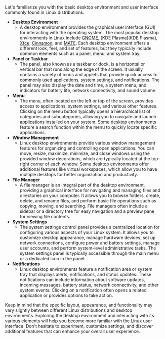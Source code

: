 Let's familiarize you with the basic desktop environment and user interface commonly found in Linux distributions.

- **Desktop Environment**
    - A desktop environment provides the graphical user interface (GUI) for interacting with the operating system. The most popular desktop environments in Linux include [GNOME](https://www.gnome.org/), [KDE Plasma](KDE Plasma), [Xfce](https://www.xfce.org/), [Cinnamon](https://github.com/linuxmint/Cinnamon), and [MATE](https://mate-desktop.org/). Each desktop environment offers a different look, feel, and set of features, but they typically include common elements such as a panel, menu, and system tray.
- **Panel or Taskbar**
    - The panel, also known as a taskbar or dock, is a horizontal or vertical bar that runs along the edge of the screen. It usually contains a variety of icons and applets that provide quick access to commonly used applications, system settings, and notifications. The panel may also display the date and time, a system menu, and indicators for battery life, network connectivity, and sound volume.
- **Menu**
    - The menu, often located on the left or top of the screen, provides access to applications, system settings, and various other features. Clicking on the menu button typically opens a hierarchical list of categories and subcategories, allowing you to navigate and launch applications installed on your system. Some desktop environments feature a search function within the menu to quickly locate specific applications.
- **Window Management**
    - Linux desktop environments provide various window management features for organizing and controlling open applications. You can move, resize, maximize, minimize, and close windows using the provided window decorations, which are typically located at the top-right corner of each window. Some desktop environments offer additional features like virtual workspaces, which allow you to have multiple desktops for better organization and productivity.
- **File Manager**
    - A file manager is an integral part of the desktop environment, providing a graphical interface for navigating and managing files and directories on your computer. It allows you to browse folders, create, delete, and rename files, and perform basic file operations such as copying, moving, and searching. File managers often include a sidebar or a directory tree for easy navigation and a preview pane for viewing file contents.
- **System Settings**
    - The system settings control panel provides a centralized location for configuring various aspects of your Linux system. It allows you to customize desktop appearance, manage hardware devices, set up network connections, configure power and battery settings, manage user accounts, and perform system-level administrative tasks. The system settings panel is typically accessible through the main menu or a dedicated icon in the panel.
- **Notifications**
    - Linux desktop environments feature a notification area or system tray that displays alerts, notifications, and status updates. These notifications can include information about software updates, incoming messages, battery status, network connectivity, and other system events. Clicking on a notification often opens a related application or provides options to take action.

Keep in mind that the specific layout, appearance, and functionality may vary slightly between different Linux distributions and desktop environments. Exploring the desktop environment and interacting with its various elements will help you become more familiar with the Linux user interface. Don't hesitate to experiment, customize settings, and discover additional features that can enhance your overall user experience.
